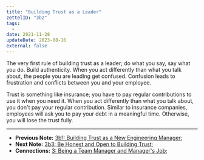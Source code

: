 ```yaml
---
title: "Building Trust as a Leader"
zettelID: "3b2"
tags:
  -
date: 2021-11-28
updateDate: 2023-08-16
external: false
---
```


The very first rule of building trust as a leader; do what you say, say what you do. Build authenticity. When you act differently than what you talk about, the people you are leading get confused. Confusion leads to frustration and conflicts between you and your employee.

Trust is something like insurance; you have to pay regular contributions to use it when you need it. When you act differently than what you talk about, you don't pay your regular contribution. Similar to insurance companies, employees will ask you to pay your debt in a meaningful time. Otherwise, you will lose the trust fully.

---

- **Previous Note:** [3b1: Building Trust as a New Engineering Manager](/notes/3b1/);
- **Next Note:** [3b3: Be Honest and Open to Building Trust](/notes/3b3/);
- **Connections:** [3: Being a Team Manager and Manager's Job](/notes/3/);

